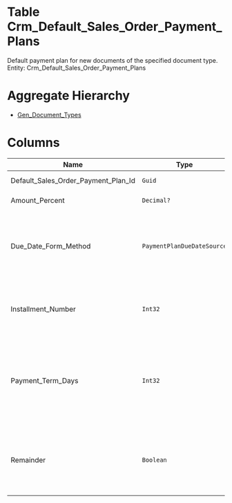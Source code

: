 # Table Crm_Default_Sales_Order_Payment_Plans

Default payment plan for new documents of the specified document type. Entity: Crm_Default_Sales_Order_Payment_Plans

# Aggregate Hierarchy

* [Gen_Document_Types](Gen_Document_Types.md)

# Columns

| Name | Type | Value | Description |
| - | - | - | --- |
|Default_Sales_Order_Payment_Plan_Id|`Guid`|`PK`, Readonly||
|Amount_Percent|`Decimal?`||Percent of the sales order amount to be payed. |
|Due_Date_Form_Method|`PaymentPlanDueDateSource`|Allowed: `EXP`, `INV`, `SLS`, `SDD`, `IDD`|Method to determine the payment due date. SLS = Use sales order date, INV = Use invoice date, EXP = Specify the date explicitly, SDD = Sales order due date, IDD = Invoice due date. `Required` |
|Installment_Number|`Int32`||Consequtive installment number. Used for identifying different payments generated according this payment plan. `Required` |
|Payment_Term_Days|`Int32`||Payment term in days, which are to be added to form the payment due date. 0 means that the date determined by Due_Date_Form_Method and Explicit_Payment_Due_Date is taken as due date. `Required` `Default(0)` |
|Remainder|`Boolean`||Indicates wheather this amount is the remainder of the document. Amount = Total amount of the sales order - explicitly specified amounts in the plan (by Amount_Percent). `Required` `Default(false)` |
